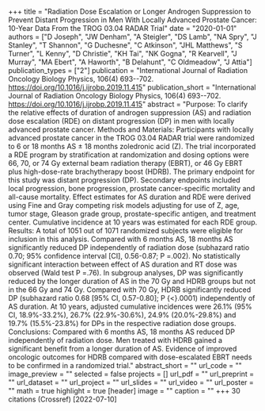 +++
title = "Radiation Dose Escalation or Longer Androgen Suppression to Prevent Distant Progression in Men With Locally Advanced Prostate Cancer: 10-Year Data From the TROG 03.04 RADAR Trial"
date = "2020-01-01"
authors = ["D Joseph", "JW Denham", "A Steigler", "DS Lamb", "NA Spry", "J Stanley", "T Shannon", "G Duchesne", "C Atkinson", "JHL Matthews", "S Turner", "L Kenny", "D Christie", "KH Tai", "NK Gogna", "R Kearvell", "J Murray", "MA Ebert", "A Haworth", "B Delahunt", "C Oldmeadow", "J Attia"]
publication_types = ["2"]
publication = "International Journal of Radiation Oncology Biology Physics, 106(4) 693--702. https://doi.org/10.1016/j.ijrobp.2019.11.415"
publication_short = "International Journal of Radiation Oncology Biology Physics, 106(4) 693--702. https://doi.org/10.1016/j.ijrobp.2019.11.415"
abstract = "Purpose: To clarify the relative effects of duration of androgen suppression (AS) and radiation dose escalation (RDE) on distant progression (DP) in men with locally advanced prostate cancer. Methods and Materials: Participants with locally advanced prostate cancer in the TROG 03.04 RADAR trial were randomized to 6 or 18 months AS ± 18 months zoledronic acid (Z). The trial incorporated a RDE program by stratification at randomization and dosing options were 66, 70, or 74 Gy external beam radiation therapy (EBRT), or 46 Gy EBRT plus high-dose-rate brachytherapy boost (HDRB). The primary endpoint for this study was distant progression (DP). Secondary endpoints included local progression, bone progression, prostate cancer-specific mortality and all-cause mortality. Effect estimates for AS duration and RDE were derived using Fine and Gray competing risk models adjusting for use of Z, age, tumor stage, Gleason grade group, prostate-specific antigen, and treatment center. Cumulative incidence at 10 years was estimated for each RDE group. Results: A total of 1051 out of 1071 randomized subjects were eligible for inclusion in this analysis. Compared with 6 months AS, 18 months AS significantly reduced DP independently of radiation dose (subhazard ratio 0.70; 95% confidence interval [CI], 0.56-0.87; P =.002). No statistically significant interaction between effect of AS duration and RT dose was observed (Wald test P =.76). In subgroup analyses, DP was significantly reduced by the longer duration of AS in the 70 Gy and HDRB groups but not in the 66 Gy and 74 Gy. Compared with 70 Gy, HDRB significantly reduced DP (subhazard ratio 0.68 [95% CI, 0.57-0.80]; P {$<$}.0001) independently of AS duration. At 10 years, adjusted cumulative incidences were 26.1% (95% CI, 18.9%-33.2%), 26.7% (22.9%-30.6%), 24.9% (20.0%-29.8%) and 19.7% (15.5%-23.8%) for DPs in the respective radiation dose groups. Conclusions: Compared with 6 months AS, 18 months AS reduced DP independently of radiation dose. Men treated with HDRB gained a significant benefit from a longer duration of AS. Evidence of improved oncologic outcomes for HDRB compared with dose-escalated EBRT needs to be confirmed in a randomized trial."
abstract_short = ""
url_code = ""
image_preview = ""
selected = false
projects = []
url_pdf = ""
url_preprint = ""
url_dataset = ""
url_project = ""
url_slides = ""
url_video = ""
url_poster = ""
math = true
highlight = true
[header]
image = ""
caption = ""
+++
30 citations (Crossref) [2022-07-10]
